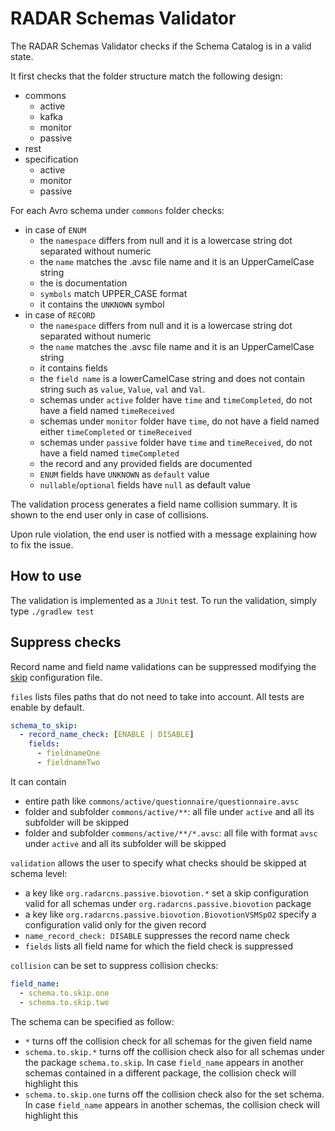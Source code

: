 # RADAR Schemas Validator

The RADAR Schemas Validator checks if the Schema Catalog is in a valid state.

It first checks that the folder structure match the following design:
- commons
  * active
  * kafka
  * monitor
  * passive
- rest
- specification
  * active
  * monitor
  * passive
  
For each Avro schema under `commons` folder checks:
- in case of `ENUM`
  * the `namespace` differs from null and it is a lowercase string dot separated without numeric
  * the `name` matches the .avsc file name and it is an UpperCamelCase string
  * the is documentation
  * `symbols` match UPPER_CASE format
  * it contains the `UNKNOWN` symbol 
- in case of `RECORD`
  * the `namespace` differs from null and it is a lowercase string dot separated without numeric
  * the `name` matches the .avsc file name and it is an UpperCamelCase string
  * it contains fields
  * the `field name` is a lowerCamelCase string and does not contain string such as `value`, `Value`, `val` and `Val`.
  * schemas under `active` folder have `time` and `timeCompleted`, do not have a field named `timeReceived`
  * schemas under `monitor` folder have `time`, do not have a field named either `timeCompleted` or `timeReceived`
  * schemas under `passive` folder have `time` and `timeReceived`, do not have a field named `timeCompleted`
  * the record and any provided fields are documented
  * `ENUM` fields have `UNKNOWN` as `default` value
  * `nullable`/`optional` fields have `null` as default value 
  
The validation process generates a field name collision summary. It is shown to the end user only in case of collisions.

Upon rule violation, the end user is notfied with a message explaining how to fix the issue.

## How to use

The validation is implemented as a `JUnit` test. To run the validation, simply type `./gradlew test`

## Suppress checks

Record name and field name validations can be suppressed modifying the [skip](src/test/resources/skip.yml) configuration file.

`files` lists files paths that do not need to take into account. All tests are enable by default.

```yaml
schema_to_skip:
  - record_name_check: [ENABLE | DISABLE]
    fields:
      - fieldnameOne
      - fieldnameTwo
``` 

It can contain
- entire path like `commons/active/questionnaire/questionnaire.avsc`
- folder and subfolder `commons/active/**`: all file under `active` and all its subfolder will be skipped
- folder and subfolder `commons/active/**/*.avsc`: all file with format `avsc` under `active` and all its subfolder will be skipped

`validation` allows the user to specify what checks should be skipped at schema level:
- a key like `org.radarcns.passive.biovotion.*` set a skip configuration valid for all schemas under `org.radarcns.passive.biovotion` package
- a key like `org.radarcns.passive.biovotion.BiovotionVSMSpO2` specify a configuration valid only for the given record
- `name_record_check: DISABLE` suppresses the record name check
- `fields` lists all field name for which the field check is suppressed

`collision` can be set to suppress collision checks:

```yaml
field_name:
  - schema.to.skip.one
  - schema.to.skip.two
``` 

The schema can be specified as follow:
- `*` turns off the collision check for all schemas for the given field name
- `schema.to.skip.*` turns off the collision check also for all schemas under the package `schema.to.skip`. In case `field_name` appears in another schemas contained in a different package, the collision check will highlight this
- `schema.to.skip.one` turns off the collision check also for the set schema. In case `field_name` appears in another schemas, the collision check will highlight this  

